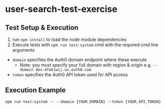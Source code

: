 # user-search-test-exercise
## Test Setup & Execution
1. run `npm install` to load the node module dependencies
2. Execute tests with `npm run test:system` cmd with the required cmd line arguments
  - `domain` specifies the Auth0 domain endpoint where these execute
    - Note: you must specify your full domain with region & origin e.g. `--domain dev-4fwk1wij.us.auth0.com`
  - `token` specifies the Auth0 API token used for API access

## Execution Example
`npm run test:system -- --domain {YOUR_DOMAIN} --token {YOUR_API_TOKEN}`
